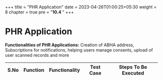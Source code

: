 ﻿+++
title = "PHR Application"
date = 2023-04-26T01:00:25+05:30
weight = 8
chapter = true
pre = "<b>10.4 </b>"
+++

# PHR Application

**Functionalities of PHR Applications:** Creation of ABHA address, Subscriptions for notifications, helping users manage consents, upload of user scanned records and more


S.No|Function|Functionality|Test Case|Steps To Be Executed 
|--|----|------|-----|-----|


